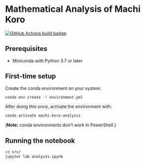 # Mathematical Analysis of Machi Koro

[![GitHub Actions build badge](https://github.com/brcrista/Machi-Koro-Analysis/workflows/CI/badge.svg)](https://github.com/brcrista/Machi-Koro-Analysis/actions?query=workflow%3ACI)

## Prerequisites

* Miniconda with Python 3.7 or later

## First-time setup

Create the conda environment on your system:

```bash
conda env create -f environment.yml
```

After doing this once, activate the environment with:

```bash
conda activate machi-koro-analysis
```

(**Note:** conda environments don't work in PowerShell.)

## Running the notebook

```bash
cd src/
jupyter lab analysis.ipynb
```
